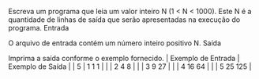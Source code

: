 

Escreva um programa que leia um valor inteiro N (1 < N < 1000). Este N é a quantidade de linhas de saída que serão apresentadas na execução do programa.
Entrada

O arquivo de entrada contém um número inteiro positivo N.
Saída

Imprima a saída conforme o exemplo fornecido.
| Exemplo de Entrada  |	Exemplo de Saída |
|         5           |  1 1 1           |
|	                  |  2 4 8           |
|	                  |  3 9 27          |
|	                  |  4 16 64         |
|	                  |  5 25 125        |








